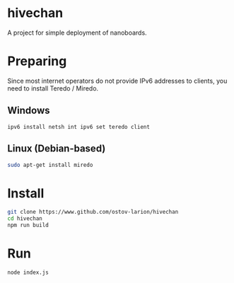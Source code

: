 # hivechan
A project for simple deployment of nanoboards.

# Preparing
Since most internet operators do not provide IPv6 addresses to clients, you need to install Teredo / Miredo.

## Windows
```batch
ipv6 install netsh int ipv6 set teredo client
```

## Linux (Debian-based)
```bash
sudo apt-get install miredo
```

# Install
```bash
git clone https://www.github.com/ostov-larion/hivechan
cd hivechan
npm run build
```

# Run
```bash
node index.js
```
